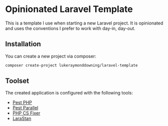 # Opinionated Laravel Template

This is a template I use when starting a new Laravel project. It is opinionated and uses the conventions I prefer to work with day-in, day-out.

## Installation

You can create a new project via composer:

```bash
composer create-project lukeraymonddowning/laravel-template
```

## Toolset

The created application is configured with the following tools:

- [Pest PHP](https://pestphp.com)
- [Pest Parallel](https://pestphp.com/docs/plugins/parallel)
- [PHP CS Fixer](https://github.com/FriendsOfPHP/PHP-CS-Fixer)
- [LaraStan](https://github.com/nunomaduro/larastan)
